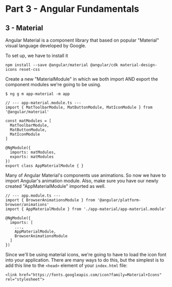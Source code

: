 # Part 3 - Angular Fundamentals
## 3 - Material

Angular Material is a component library that based on popular "Material" visual language developed by Google.

To set up, we have to install it
```
npm install --save @angular/material @angular/cdk material-design-icons reset-css
```

Create a new "MaterialModule" in which we both import AND export the component modules we're going to be using.
```
$ ng g m app-material -m app
```

```
// --- app-material.module.ts ---
import { MatToolbarModule, MatButtonModule, MatIconModule } from '@angular/material'

const matModules = [
  MatToolbarModule,
  MatButtonModule,
  MatIconModule
]

@NgModule({
  imports: matModules,
  exports: matModules
})
export class AppMaterialModule { }
```

Many of Angular Material's components use animations. So now we have to import Angular's animation module. Also, make sure you have our newly created "AppMaterialModule" imported as well.
```
// --- app.module.ts ---
import { BrowserAnimationsModule } from '@angular/platform-browser/animations'
import { AppMaterialModule } from './app-material/app-material.module'

@NgModule({
  imports: [
    ...,
    AppMaterialModule,
    BrowserAnimationsModule
  ]
})
```

Since we'll be using material icons, we're going to have to load the icon font into your application. There are many ways to do this, but the simplest is to add this line to the `<head>` element of your `index.html` file:
```
<link href="https://fonts.googleapis.com/icon?family=Material+Icons" rel="stylesheet">
```
